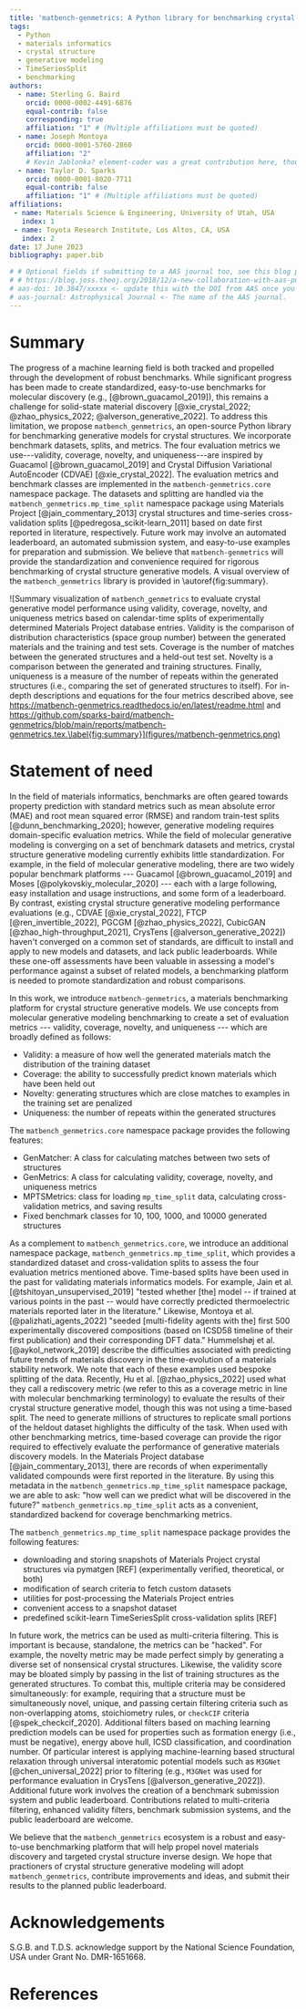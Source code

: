 ```yaml
---
title: 'matbench-genmetrics: A Python library for benchmarking crystal structure generative models using time-based splits of Materials Project structures'
tags:
  - Python
  - materials informatics
  - crystal structure
  - generative modeling
  - TimeSeriesSplit
  - benchmarking
authors:
  - name: Sterling G. Baird
    orcid: 0000-0002-4491-6876
    equal-contrib: false
    corresponding: true
    affiliation: "1" # (Multiple affiliations must be quoted)
  - name: Joseph Montoya
    orcid: 0000-0001-5760-2860
    affiliation: "2"
    # Kevin Jablonka? element-coder was a great contribution here, though it exists in another repository
  - name: Taylor D. Sparks
    orcid: 0000-0001-8020-7711
    equal-contrib: false
    affiliation: "1" # (Multiple affiliations must be quoted)
affiliations:
 - name: Materials Science & Engineering, University of Utah, USA
   index: 1
 - name: Toyota Research Institute, Los Altos, CA, USA
   index: 2
date: 17 June 2023
bibliography: paper.bib

# # Optional fields if submitting to a AAS journal too, see this blog post:
# # https://blog.joss.theoj.org/2018/12/a-new-collaboration-with-aas-publishing
# aas-doi: 10.3847/xxxxx <- update this with the DOI from AAS once you know it.
# aas-journal: Astrophysical Journal <- The name of the AAS journal.
---
```


# Summary

The progress of a machine learning field is both tracked and propelled through the development of robust benchmarks. While significant progress has been made to create standardized, easy-to-use benchmarks for molecular discovery (e.g., [@brown_guacamol_2019]), this remains a challenge for solid-state material discovery [@xie_crystal_2022; @zhao_physics_2022; @alverson_generative_2022]. To address this limitation, we propose `matbench_genmetrics`, an open-source Python library for benchmarking generative models for crystal structures. We incorporate benchmark datasets, splits, and metrics. The four evaluation metrics we use---validity, coverage, novelty, and uniqueness---are inspired by Guacamol [@brown_guacamol_2019] and Crystal Diffusion Variational AutoEncoder (CDVAE) [@xie_crystal_2022]. The evaluation metrics and benchmark classes are implemented in the `matbench-genmetrics.core` namespace package. The datasets and splitting are handled via the `matbench_genmetrics.mp_time_split` namespace package using Materials Project [@jain_commentary_2013] crystal structures and time-series cross-validation splits [@pedregosa_scikit-learn_2011] based on date first reported in literature, respectively. Future work may involve an automated leaderboard, an automated submission system, and easy-to-use examples for preparation and submission. We believe that `matbench-genmetrics` will provide the standardization and convenience required for rigorous benchmarking of crystal structure generative models. A visual overview of the `matbench_genmetrics` library is provided in \autoref{fig:summary}.

![Summary visualization of `matbench_genmetrics` to evaluate crystal generative model performance using validity, coverage, novelty, and uniqueness metrics based on calendar-time splits of experimentally determined Materials Project database entries. Validity is the comparison of distribution characteristics (space group number) between the generated materials and the training and test sets. Coverage is the number of matches between the generated structures and a held-out test set. Novelty is a comparison between the generated and training structures. Finally, uniqueness is a measure of the number of repeats within the generated structures (i.e., comparing the set of generated structures to itself). For in-depth descriptions and equations for the four metrics described above, see https://matbench-genmetrics.readthedocs.io/en/latest/readme.html and https://github.com/sparks-baird/matbench-genmetrics/blob/main/reports/matbench-genmetrics.tex.\label{fig:summary}](figures/matbench-genmetrics.png)

<!-- Maybe move the emojis beneath the name and horizontal line -->

# Statement of need

In the field of materials informatics, benchmarks are often geared towards property prediction with standard metrics such as mean absolute error (MAE) and root mean squared error (RMSE) and random train-test splits [@dunn_benchmarking_2020]; however, generative modeling requires domain-specific evaluation metrics. While the field of molecular generative modeling is converging on a set of benchmark datasets and metrics, crystal structure generative modeling currently exhibits little standardization. For example, in the field of molecular generative modeling, there are two widely popular benchmark platforms --- Guacamol [@brown_guacamol_2019] and Moses [@polykovskiy_molecular_2020] --- each with a large following, easy installation and usage instructions, and some form of a leaderboard. By contrast, existing crystal structure generative modeling performance evaluations (e.g., CDVAE [@xie_crystal_2022], FTCP [@ren_invertible_2022], PGCGM [@zhao_physics_2022], CubicGAN [@zhao_high-throughput_2021], CrysTens [@alverson_generative_2022]) haven't converged on a common set of standards, are difficult to install and apply to new models and datasets, and lack public leaderboards. While these one-off assessments have been valuable in assessing a model's performance against a subset of related models, a benchmarking platform is needed to promote standardization and robust comparisons.

In this work, we introduce `matbench-genmetrics`, a materials benchmarking platform for crystal structure generative models. We use concepts from molecular generative modeling benchmarking to create a set of evaluation metrics --- validity, coverage, novelty, and uniqueness --- which are broadly defined as follows:

- Validity: a measure of how well the generated materials match the distribution of the training dataset
- Coverage: the ability to successfully predict known materials which have been held out
- Novelty: generating structures which are close matches to examples in the training set are penalized
- Uniqueness: the number of repeats within the generated structures

The `matbench_genmetrics.core` namespace package provides the following features:
- GenMatcher: A class for calculating matches between two sets of structures
- GenMetrics: A class for calculating validity, coverage, novelty, and uniqueness metrics
- MPTSMetrics: class for loading `mp_time_split` data, calculating cross-validation metrics, and saving results
- Fixed benchmark classes for 10, 100, 1000, and 10000 generated structures

As a complement to `matbench_genmetrics.core`, we introduce an additional namespace package, `matbench_genmetrics.mp_time_split`, which provides a standardized dataset and cross-validation splits to assess the four evaluation metrics mentioned above. Time-based splits have been used in the past for validating materials informatics models. For example, Jain et al. [@tshitoyan_unsupervised_2019] "tested whether [the] model -- if trained at various points in the past -- would have correctly predicted thermoelectric materials reported later in the literature." Likewise, Montoya et al. [@palizhati_agents_2022] "seeded [multi-fidelity agents with the] first 500 experimentally discovered compositions (based on ICSD58 timeline of their first publication) and their corresponding DFT data." Hummelshøj et al. [@aykol_network_2019] describe the difficulties associated with predicting future trends of materials discovery in the time-evolution of a materials stability network. We note that each of these examples used bespoke splitting of the data. Recently, Hu et al. [@zhao_physics_2022] used what they call a rediscovery metric (we refer to this as a coverage metric in line with molecular benchmarking terminology) to evaluate the results of their crystal structure generative model, though this was not using a time-based split. The need to generate millions of structures to replicate small portions of the heldout dataset highlights the difficulty of the task. When used with other benchmarking metrics, time-based coverage can provide the rigor required to effectively evaluate the performance of generative materials discovery models. In the Materials Project database [@jain_commentary_2013], there are records of when experimentally validated compounds were first reported in the literature. By using this metadata in the `matbench_genmetrics.mp_time_split` namespace package, we are able to ask: "how well can we predict what will be discovered in the future?" `matbench_genmetrics.mp_time_split` acts as a convenient, standardized backend for coverage benchmarking metrics.

The `matbench_genmetrics.mp_time_split` namespace package provides the following features:
- downloading and storing snapshots of Materials Project crystal structures via pymatgen [REF] (experimentally verified, theoretical, or both)
- modification of search criteria to fetch custom datasets
- utilities for post-processing the Materials Project entries
- convenient access to a snapshot dataset
- predefined scikit-learn TimeSeriesSplit cross-validation splits [REF]

In future work, the metrics can be used as multi-criteria filtering. This is important is because, standalone, the metrics can be "hacked". For example, the novelty metric may be made perfect simply by generating a diverse set of nonsensical crystal structures. Likewise, the validity score may be bloated simply by passing in the list of training structures as the generated structures. To combat this, multiple criteria may be considered simultaneously: for example, requiring that a structure must be simultaneously novel, unique, and passing certain filtering criteria such as non-overlapping atoms, stoichiometry rules, or `checkCIF` criteria [@spek_checkcif_2020]. Additional filters based on maching learning prediction models can be used for properties such as formation energy (i.e., must be negative), energy above hull, ICSD classification, and coordination number. Of particular interest is applying machine-learning based structural relaxation through universal interatomic potential models such as `M3GNet` [@chen_universal_2022] prior to filtering (e.g., `M3GNet` was used for performance evaluation in CrysTens [@alverson_generative_2022]). Additional future work involves the creation of a benchmark submission system and public leaderboard. Contributions related to multi-criteria filtering, enhanced validity filters, benchmark submission systems, and the public leaderboard are welcome.

We believe that the `matbench_genmetrics` ecosystem is a robust and easy-to-use benchmarking platform that will help propel novel materials discovery and targeted crystal structure inverse design. We hope that practioners of crystal structure generative modeling will adopt `matbench_genmetrics`, contribute improvements and ideas, and submit their results to the planned public leaderboard.

# Acknowledgements

S.G.B. and T.D.S. acknowledge support by the National Science Foundation, USA under Grant No. DMR-1651668.

# References


<!-- Here, we highlight the coverage metric (or rediscovery metric) which involves
the ability to successfully predict known materials which have been held out. For
experimental materials discovery, a robust measure of performance is whether or not we
can predict materials of the future based
only on training data from the past. In other words: "how well can we predict what will
be discovered in the future?" In the Materials Project database [@jain_commentary_2013],
there are records of when experimentally validated compounds were first reported in the
literature. As a robust validation setup, we formalize the time-series splits of
Materials Project crystal structures for use in generative modeling benchmarking via the
`mp_time_split` Python namespace of the `matbench_genmetrics` ecosystem (see \autoref{fig:summary}). `mp_time_split` provides
convenience functions for downloading and processing snapshots of experimentally
verified Materials Project entries and creating random time-series splits of the data. -->


<!-- We believe `mp-time-split` provides the convenience and standardization required of
rigorous benchmarking of generative materials discovery models. `mp-time-split` serves
as the basis for a set of benchmarking metrics hosted in the [`matbench-genmetrics`](https://github.com/sparks-baird/matbench-genmetrics) suite
which has recently been applied to `xtal2png` [@baird_xtal2png_2022], a generative model
for crystal structure. -->


<!--- Mention similar options in molecular discovery benchmarking, e.g. guacamol which I believe has something similar in terms of rediscovery, though maybe not time-based. Mention legacy materials informatics (CrabNet, CGCNN, etc.) and the shift towards inverse design via generative modeling (CDVAE, FTCP, PGCGM, CubicGAN, etc.). --->

